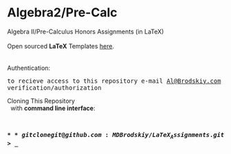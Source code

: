 # Algebra2/Pre-Calc
Algebra II/Pre-Calculus Honors Assignments (in LaTeX)
<br/> <br/> 
Open sourced **LaTeX** Templates [here](https://www.latextemplates.com/).
<br/> <br/> <br/>
Authentication:   
    <pre>to recieve access to this repository e-mail Al@Brodskiy.com for credential verification/authorization</pre>

Cloning This Repository
</br>&nbsp;&nbsp;with **command line interface**:
    <pre>    
    **$** git clone git@github.com:MDBrodskiy/LaTeX_Assignments.git 
        //     HTTPS use - https://github.com/MDBrodskiy/LaTeX_Assignments.git    
    **$** **>**  **_**
    </pre>
